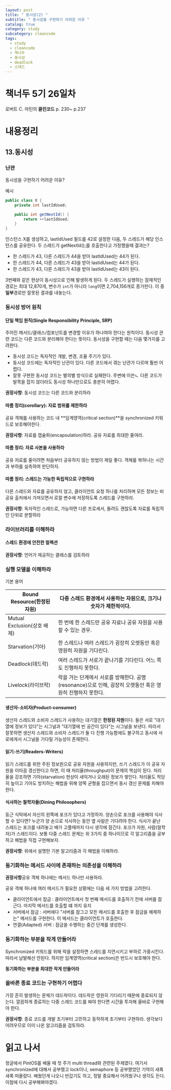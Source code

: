 ```yaml
---
layout: post
title: " 동시성(2) "
subtitle: " 동시성을 구현하기 어려운 이유 "
catalog: true
category: study
subcategory: cleancode
tags:
  - study
  - cleancode
  - 책너두
  - 동시성
  - deadlock
  - 스레드
---
```


# 책너두 5기 26일차

로버트 C. 마틴의 **클린코드** p. 230~ p.237

# 내용정리

## 13.동시성

### 난관

동시성을 구현하기 어려운 이유?

예시

```java
public class X {
    private int lastIdUsed;

    public int getNextId() {
        return ++lastIdUsed;
    }
}
```

인스턴스 X를 생성하고, lastIdUsed 필드를 42로 설정한 다음, 두 스레드가 해당 인스턴스를 공유한다. 두 스레드가 getNextId();를 호출한다고 가정헀을때 결과는?

- 한 스레드가 43, 다른 스레드가 44을 받아 lastIdUsed는 44가 된다.
- 한 스레드가 44, 다른 스레드가 43을 받아 lastidUsed는 44가 된다.
- 한 스레드가 43, 다른 스레드가 43을 받아 lastIdUsed는 43이 된다.

3번째와 같은 현상이 동시성으로 인해 발생하게 된다. 두 스레드가 실행하는 잠재적인 경로는 최대 12,870개, 변수가 `int`가 아니라 `long`이면 2,704,156개로 증가한다. 이 중 **일부**경로만 잘못된 결과를 내놓는다.

### 동시성 방어 원칙

#### 단일 책임 원직(Single Responsibility Principle, SRP)

주어진 메서드/클래스/컴포넌트를 변경할 이유가 하나여야 한다는 원칙이다. 동시성 관련 코드는 다른 코드와 분리해야 한다는 뜻이다. 동시성을 구현할 때는 다음 몇가지를 고려한다.

- 동시성 코드는 독자적인 개발, 변경, 조율 주기가 있다.
- 동시성 코드에는 독자적인 난관이 있다. 다른 코드에서 겪는 난관가 다르며 훨씬 어렵다.
- 잘못 구현한 동시성 코드는 별의별 방식으로 실패한다. 주변에 이쓴ㄴ 다른 코드가 발목을 잡지 않더라도 동시성 하나만으로도 충분히 어렵다.

**권장사항**: 동시성 코드는 다른 코드와 분리하라

#### 따름 정리(corollary): 자료 범위를 제한하라

공유 객체를 사용하는 코드 내 **임계영역(critical section)**을 synchronized 키워드로 보호해야한다.

**권장사항**: 자료를 캡슐화(encapsulation)하라. 공유 자료를 최대한 줄여라.

#### 따름 정리: 자료 사본을 사용하라

공유 자료를 줄이려면 처음부터 공유하지 않는 방법이 제일 좋다. 객체를 복하나는 시간과 부하를 실측하여 판단하자.

#### 따름 정리: 스레드는 가능한 독립적으로 구현하라

다른 스레드와 자료를 공유하지 않고, 클라이언트 요청 하나를 처리하며 모든 정보는 비공유 출처에서 가져오면서 로컬 변수에 저장하도록 스레드를 구현하라.

**권장사항**: 독자적인 스레드로, 가능하면 다른 프로세서, 돌려도 괜찮도록 자료를 독립적인 단위로 분할하라

### 라이브러리를 이해하라

#### 스레드 환경에 안전한 컬렉션

**권장사항**: 언어가 제공하는 클래스를 검토하라

### 실행 모델을 이해하라

기본 용어

| Bound Resource(한정된 자원) | 다중 스레드 환경에서 사용하는 자원으로, 크기나 숫자가 제한적이다.                                          |
| --------------------------- | ---------------------------------------------------------------------------------------------------------- |
| Mutual Exclusion(상호 배제) | 한 번에 한 스레드만 공유 자료나 공유 자원을 사용할 수 있는 경우.                                           |
| Starvation(기아)            | 한 스레드나 여러 스레드가 굉장히 오랫동안 혹은 영원히 자원을 기다린다.                                     |
| Deadlock(데드락)            | 여러 스레드가 서로가 끝나기를 기다린다. 어느 쪽도 진행하지 못한다.                                         |
| Livelock(라이브락)          | 락을 거는 단계에서 서로를 방해한다. 공명(resonance)으로 인해, 굉장히 오랫동안 혹은 영원히 진행하지 못한다. |

#### 생산자-소비자(Product-consumer)

생산자 스레드와 소비자 스레드가 사용하는 대기열은 **한정된 자원**이다. 둘은 서로 "대기열에 정보가 있다"는 시그널과 "대기열에 빈 공간이 있다"는 시그널을 보낸다. 따라서 잘못하면 생산자 스레드와 소비자 스레드가 둘 다 진행 가능함에도 불구하고 동시에 서로에게서 시그널을 기다릴 가능성이 존재한다.

#### 읽기-쓰기(Readers-Writers)

읽기 스레드를 위한 주된 정보원으로 공유 자원을 사용하지만, 쓰기 스레드가 이 공유 자원을 이따끔 갱신한다고 하면, 이 때 처리율(throughput)이 문제의 핵심이 된다. 처리율을 강조하면 기아(starvation) 현상이 새익거나 오래된 정보가 쌓인다. 처리율도 적당히 높이고 기아도 방지하는 해법을 위해 양쪽 균형을 잡으면서 동시 갱신 문제를 피해야 한다.

#### 식사하는 철학자들(Dining Philosophers)

둥근 식탁에서 자신의 왼쪽에 포크가 있다고 가정하자. 양손으로 포크를 사용해야 식사할 수 있다면? 누군가 양 손으로 식사하는 동안 옆 사람은 기다려야 한다. 식사가 끝난 스레드는 포크를 내려놓고 배가 고플때까지 다시 생각에 잠긴다. 포크가 자원, 사람(철학자)가 스레드이다. 보통 다중 스레드 문제는 위 3가지 중 하나이므로 각 알고리즘을 공부하고 해법을 직접 구현해보자.

**권장사항**: 위에서 설명한 기본 알고리즘과 각 해법을 이해하라.

### 동기화하는 메서드 사이에 존재하는 의존성을 이해하라

**권장사항**공유 객체 하나에는 메서드 하나만 사용하라.

공유 객체 하나에 여러 메서드가 필요한 상황에는 다음 세 가지 방법을 고려한다.

- 클라이언트에서 잠금 : 클라이언트에서 첫 번째 메서드를 호출하기 전에 서버를 잠근다. 마지막 메서드를 호출할 떄 까지 유지
- 서버에서 잠금 : 서버에다 "서버를 잠그고 모든 메서드를 호출한 후 잠금을 해제하는" 메서드를 구현한다. 이 메서드는 클라이언트가 호출한다.
- 연결(Adapted) 서버 : 잠금을 수행하는 중간 단계를 생성한다.

### 동기화하는 부분을 작게 만들어라

Synchronized 키워드를 위해 락을 설정하면 스레드를 지연시키고 부하르 가중시킨다. 따라서 남발해선 안된다. 하지만 임계영역(critical section)은 반드시 보호해야 한다.

**동기화하는 부분을 최대한 작게 만들어라**

### 올바른 종료 코드는 구현하기 어렵다

가장 흔히 발생하는 문제가 데드락이다. 데드락은 영원히 기다리기 때문에 종료되지 않는다. 깔끔하게 종료하는 다중 스레드 코드를 짜야 한다면 시간을 투자해 올바로 구현해야 한다.

**권장사항**: 종료 코드를 개발 초기부터 고민하고 동작하게 초기부터 구현하라. 생각보다 어려우므로 이미 나온 알고리즘을 검토하라.

# 읽고 나서

정글에서 PintOS를 배울 때 첫 주가 multi thread와 관련된 주제였다. 여기서 synchronized에 대해서 공부했고 lock이나, semaphore 등 공부했었던 기억이 새록새록 떠올랐다. 배웠던게 나오니 반갑기도 하고, 정말 중요해서 어려웠구나 생각도 든다. 이참에 다시 공부해봐야겠다.
